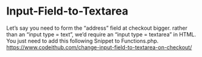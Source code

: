 # Input-Field-to-Textarea
Let’s say you need to form the “address” field at checkout bigger. rather than an “input type = text”, we’d require an “input type = textarea” in HTML. You just need to add this following Snippet to Functions.php.<br>
https://www.codeithub.com/change-input-field-to-textarea-on-checkout/
